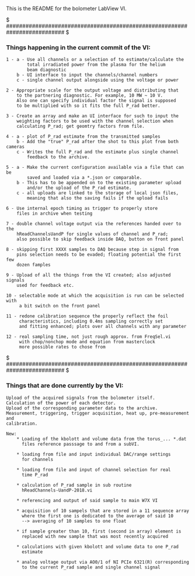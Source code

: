 This is the README for the bolometer LabView VI.

$ ########################################################################## $
### Things happening in the current commit of the VI:

	1 - a - Use all channels or a selection of to estimate/calculate the
			total irradiated power from the plasma for the helium
			beam diagnostic
		b - UI interface to input the channels/channel numbers
		c - single channel output alongside using the voltage or power

	2 - Appropriate scale for the output voltage and distributing that
		to the partnering diagnostic. For example, 10 MW ~ 10 V.
		Also one can specify individual factor the signal is supposed
		to be multiplied with so it fits the full P_rad better.

	3 - Create an array and make an UI interface for such to input the
		weighting factors to be used with the channel selection when
		calculating P_rad; get geomtry factors from file.

	4 - a - plot of P_rad estimate from the transmitted samples
		b - Add the "true" P_rad after the shot to this plot from both cameras
		c - Writes the full P_rad and the estimate plus single channel
			feedback to the archive.

	5 - a - Make the current configuration available via a file that can be
			saved and loaded via a *.json or comparable.
		b - This has to be appended on to the existing parameter upload
			and/or the upload of the P_rad estimate.
		c - all uploads are linked to the storage of local json files,
			meaning that also the saving fails if the upload fails

	6 - Use internal epoch timing as trigger to properly store
		files in archive when testing

	7 - double channel voltage output via the references handed over to the
		hReadChannelsUandP for single values of channel and P_rad;
		also possible to skip feedback inside DAQ, button on front panel

	8 - skipping first XXXX samples to DAQ because step in signal from
		pins selection needs to be evaded; floating potential the first few
		dozen famples

	9 - Upload of all the things from the VI created; also adjusted signals
		used for feedback etc.

	10 - selectable mode at which the acquisition is run can be selected with
		 a bit switch on the front panel

	11 - redone calibration sequence the properly reflect the foil
		 characteristics, including 0.4ms sampling correctly set
		 and fitting enhanced; plots over all channels with any parameter

	12 - real sampling time, not just rough approx. from FreqSel.vi
		 with chop/nonchop mode and equation from masterclock
		 more possible rates to chose from

$ ########################################################################## $
### Things that are done currently by the VI:

	Upload of the acquired signals from the bolometer itself.
	Calculation of the power of each detector.
	Upload of the corresponding parameter data to the archive.
	Measurement, triggering, trigger acquisition, heat up, pre-measurement and
	calibration.

	New:
		* Loading of the kbolott and volume data from the torus_... *.dat
		  files reference passsage to and from a subVI.

		* loading from file and input individual DAC/range settings
		  for channels

		* loading from file and input of channel selection for real
		  time P_rad

		* calculation of P_rad sample in sub routine
		  hReadChannels-UandP-2018.vi

		* referencing and output of said sample to main W7X VI

		* acquisition of 10 sampels that are stored in a 11 sequence array
		  where the first one is dedicated to the average of said 10
		  --> averaging of 10 samples to one float

		* if sample greater than 10, first (second in array) element is
		  replaced with new sample that was most recently acquired

		* calculations with given kbolott and volume data to one P_rad
		  estimate

		* analog voltage output via AO0/1 of NI PCIe 6321(R) corresponding
		  to the current P_rad sample and single channel signal

